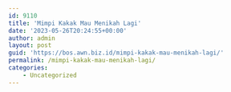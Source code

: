 ```yaml
---
id: 9110
title: 'Mimpi Kakak Mau Menikah Lagi'
date: '2023-05-26T20:24:55+00:00'
author: admin
layout: post
guid: 'https://bos.awn.biz.id/mimpi-kakak-mau-menikah-lagi/'
permalink: /mimpi-kakak-mau-menikah-lagi/
categories:
    - Uncategorized
---
```


